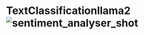 # TextClassificationllama2![sentiment_analyser_shot](https://github.com/InsightEdge01/TextClassificationllama2/assets/131486782/6d73a8d2-6648-45c7-b9af-d779c1d190ad)
